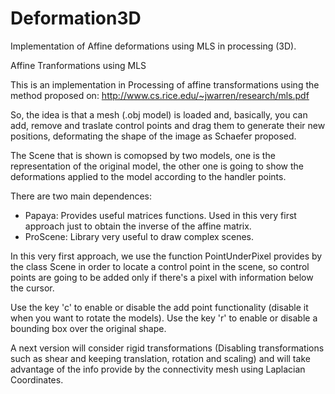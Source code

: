 # Deformation3D
Implementation of Affine deformations using MLS in processing (3D).

Affine Tranformations using MLS

This is an implementation in Processing of affine transformations using the method proposed on: http://www.cs.rice.edu/~jwarren/research/mls.pdf

So, the idea is that a mesh (.obj model) is loaded and, basically, you can add, remove and traslate control points and drag them to generate their
new positions, deformating the shape of the image as Schaefer proposed.

The Scene that is shown is comopsed by two models, one is the representation of the original model, the other one is going to show the deformations
applied to the model according to the handler points.

There are two main dependences:  

- Papaya: Provides useful matrices functions. Used in this very first approach just to obtain the inverse of the affine matrix.
- ProScene: Library very useful to draw complex scenes.

In this very first approach, we use the function PointUnderPixel provides by the class Scene in order to locate a control point in
the scene, so control points are going to be added only if there's a pixel with information below the cursor.

Use the key 'c' to enable or disable the add point functionality (disable it when you want to rotate the models).
Use the key 'r' to enable or disable a bounding box over the original shape.

A next version will consider rigid transformations (Disabling transformations such as shear and keeping translation, rotation and scaling) 
and will take advantage of the info provide by the connectivity mesh using Laplacian Coordinates.
